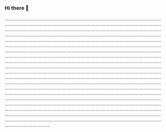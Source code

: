 ### Hi there 👋

....................................................................................................................................................................................................................................................................................................................................................................................................................................................................................................................................................................................................................................................................................................................................................................................................................................................................................................................................................................................................................................................................................................................................................................................................................................................................................................................................................................................................................................................................................................................................................................................................................................................................................................................................................................................................................................................................................................................................................................................................................................................................................................................................................................................................................................................................................................................................................................................................................................................................................................................................................................................................................